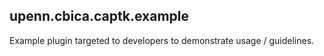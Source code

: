 ## upenn.cbica.captk.example

Example plugin targeted to developers to demonstrate usage / guidelines.